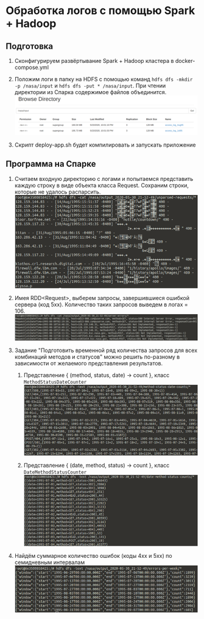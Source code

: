 # Обработка логов с помощью Spark + Hadoop

## Подготовка
1. Сконфигурируем развёртывание Spark + Hadoop кластера в docker-compose.yml

1. Положим логи в папку на HDFS с помощью команд `hdfs dfs -mkdir -p /nasa/input` и
`hdfs dfs -put * /nasa/input`. При чтении директории из Спарка содержимое файлов
объединится.
![hdfs](res/hdfs.png)

1. Скрипт deploy-app.sh будет компилировать и запускать приложение

## Программа на Спарке
1. Считаем входную директорию с логами и попытаемся представить каждую строку в
виде объекта класса Request. Сохраним строки, которые не удалось распарсить.
![unparsed-requests](res/unparsed-requests.png)

1. Имея RDD\<Request>, выберем запросы, завершившиеся ошибкой сервера (код 5xx).
Количество таких запросов выведем в логах = 106.
![server-errors](res/server-errors.png)

1. Задание "Подготовить временной ряд количества запросов для всех комбинаций
методов и статусов" можно решить по-разному в зависимости от желаемого
представления результатов.

    1. Представление { (method, status, date) → count },
    класс `MethodStatusDateCounter`
    ![method-status-date-counts](res/method-status-date-counts.png)

    1. Представление { (date, method, status) → count },
    класс `DateMethodStatusCounter`
    ![date-method-status-counts](res/date-method-status-counts.png)

1. Найдём суммарное количество ошибок (коды 4xx и 5xx) по семидневным интервалам
![errors-per-week](res/errors-per-week.png)
